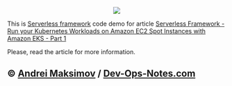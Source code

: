 <p align="center">
  <a href="https://dev-ops-notes.com/aws/serverless-framework-run-your-kubernetes-workloads-on-amazon-ec2-spot-instances-with-amazon-eks-part-1/" target="_blank"><img src="https://dev-ops-notes.com/wp-content/uploads/sites/2/2018/09/Serverless-Framework-Run-your-Kubernetes-Workloads-on-Amazon-EC2-Spot-Instances-with-Amazon-EKS-Part-1.png"></a>
</p>

This is [Serverless framework](https://serverless.com/) code demo for article [Serverless Framework - Run your Kubernetes Workloads on Amazon EC2 Spot Instances with Amazon EKS - Part 1](https://dev-ops-notes.com/aws/serverless-framework-run-your-kubernetes-workloads-on-amazon-ec2-spot-instances-with-amazon-eks-part-1/)

Please, read the article for more information.

&copy; [Andrei Maksimov](https://www.linkedin.com/in/avmaksimov/) / [Dev-Ops-Notes.com](https://dev-ops-notes.com)
--
